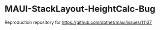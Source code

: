 # MAUI-StackLayout-HeightCalc-Bug

Reproduction repository for https://github.com/dotnet/maui/issues/11137
